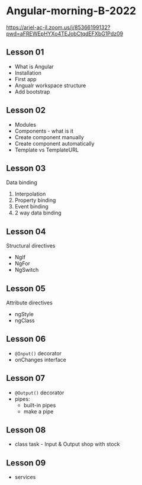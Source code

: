 # Angular-morning-B-2022

https://ariel-ac-il.zoom.us/j/85366199132?pwd=aFREWEpHYXo4TEJobCtqdEFXbG1Pdz09
## Lesson 01

- What is Angular
- Installation
- First app
- Angualr workspace structure
- Add bootstrap

## Lesson 02
- Modules
- Components - what is it
- Create component manually
- Create component automatically
- Template vs TemplateURL

## Lesson 03
Data binding

1. Interpolation
2. Property binding
3. Event binding
4. 2 way data binding

## Lesson 04
Structural directives
- NgIf
- NgFor
- NgSwitch

## Lesson 05
Attribute directives
- ngStyle
- ngClass


## Lesson 06
- `@Input()` decorator
- onChanges interface

## Lesson 07

 - `@Output()` decorator
 - pipes:  
   - built-in pipes 
   - make a pipe

## Lesson 08

- class task - Input & Output shop with stock

## Lesson 09

- services

<!-- 

- 
- components and databinding deep dive
- class task

- services & dependency injection

## Lesson 07

- routing

## Lesson 08

- routing

## Lesson 09

- observables

## Lesson 10

## Lesson 11

## Lesson 12
 -->
